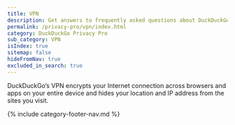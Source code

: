 ```yaml
---
title: VPN
description: Get answers to frequently asked questions about DuckDuckGo’s Privacy Pro subscription that includes VPN, Personal Information Removal, and Identity Theft Restoration.
permalink: /privacy-pro/vpn/index.html
category: DuckDuckGo Privacy Pro
sub_category: VPN
isIndex: true
sitemap: false
hideFromNav: true
excluded_in_search: true
---
```


DuckDuckGo’s VPN encrypts your Internet connection across browsers and apps on your entire device and hides your location and IP address from the sites you visit.

{% include category-footer-nav.md %}
